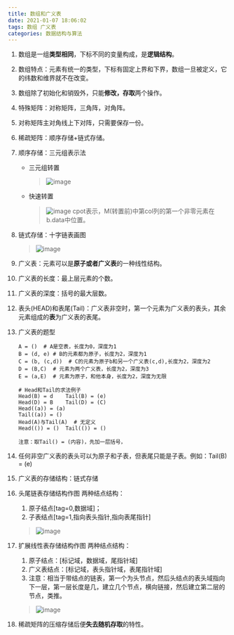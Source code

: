```yaml
---
title: 数组和广义表
date: 2021-01-07 18:06:02
tags: 数组 广义表
categories: 数据结构与算法
---
```


1. 数组是一组**类型相同**，下标不同的变量构成，是**逻辑结构**。
2. 数组特点：元素有统一的类型，下标有固定上界和下界，数组一旦被定义，它的纬数和维界就不在改变。
3. 数组除了初始化和销毁外，只能**修改，存取**两个操作。
4. 特殊矩阵：对称矩阵，三角阵，对角阵。
5. 对称矩阵主对角线上下对阵，只需要保存一份。
6. 稀疏矩阵：顺序存储+链式存储。
7. 顺序存储：三元组表示法
   - 三元组转置
     > ![image](https://note.youdao.com/yws/api/personal/file/7de03d6dcd095bd0a5870000d1d0323a?method=download&shareKey=5423c1be20bb88069c075003e5cdea33&inline=true)
   - 快速转置
     > ![image](https://note.youdao.com/yws/api/personal/file/3596ad5a0511c66e66765ae4f700d542?method=download&shareKey=f9956b92763f328e35923079f25b1e66&inline=true)
     > cpot表示，M(转置前)中第col列的第一个非零元素在b.data中位置。


8. 链式存储：十字链表画图
   > ![image](https://note.youdao.com/yws/api/personal/file/082c136c4fd539669a50a43e8e3e3ecb?method=download&shareKey=f395d68ba63ffbc2a80f49bf901575ea&inline=true)
9. 广义表：元素可以是**原子或者广义表**的一种线性结构。
10. 广义表的长度：最上层元素的个数。
11. 广义表的深度：括号的最大层数。
12. 表头(HEAD)和表尾(Tail)：广义表非空时，第一个元素为广义表的表头，其余元素组成的**表**为广义表的表尾。
13. 广义表的题型
    ```
    A = ()  # A是空表，长度为0，深度为1
    B = (d, e) # B的元素都为原子，长度为2，深度为1
    C = (b, (c,d))  # C的元素为原子b和另一个广义表(c,d),长度为2，深度为2
    D = (B,C)  # 元素为两个广义表，长度为2，深度为3
    E = (a,E)  # 元素为原子，和他本身，长度为2，深度为无限
    
    # Head和Tail的求法例子
    Head(B) = d    Tail(B) = (e)  
    Head(D) = B    Tail(D) = (C)
    Head((a)) = (a) 
    Tail((a)) = ()
    Head(A)与Tail(A)  # 无定义
    Head(()) = ()  Tail(()) = ()
    
    注意：取Tail() = (内容)，先加一层括号，
    ```
14. 任何非空广义表的表头可以为原子和子表，但表尾只能是子表。例如：Tail(B) = (e)
15. 广义表的存储结构：链式存储
16. 头尾链表存储结构作图
    两种结点结构：
      1. 原子结点[tag=0,数据域]；
      2. 子表结点[tag=1,指向表头指针,指向表尾指针]
    > ![image](https://note.youdao.com/yws/api/personal/file/69d0b84bb671aa1521255393968afe5a?method=download&shareKey=31d1c976d30b0659325e8178b53aeb4d&inline=true)
17. 扩展线性表存储结构作图
    两种结点结构：
      1. 原子结点：[标记域，数据域，尾指针域]
      2. 广义表结点：[标记域，表头指针域，表尾指针域]
      3. 注意：相当于带结点的链表，第一个为头节点，然后头结点的表头域指向下一层，第一层长度是几，建立几个节点，横向链接，然后建立第二层的节点，类推。
     > ![image](https://note.youdao.com/yws/api/personal/file/18abb20ddd9d98c08d64e6f9a3df682e?method=download&shareKey=72d94320243d8aba676418e2944a656e&inline=true)
18. 稀疏矩阵的压缩存储后便**失去随机存取**的特性。
